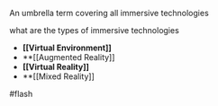 An umbrella term covering all immersive technologies

what are the types of immersive technologies
- **[[Virtual Environment]]** 
- **[[Augmented Reality]]
- **[[Virtual Reality]]** 
- **[[Mixed Reality]]

#flash